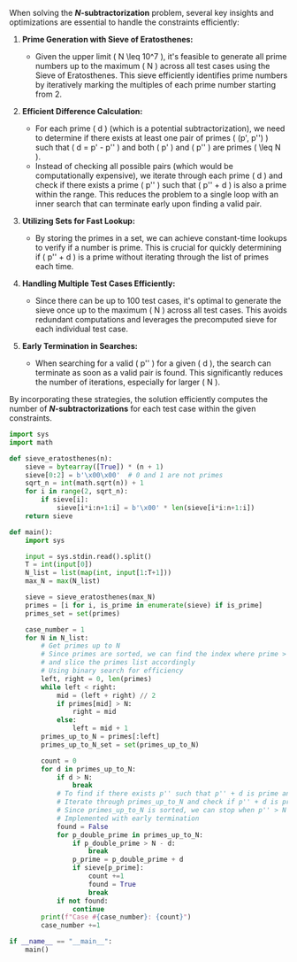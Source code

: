 When solving the **$N$-subtractorization** problem, several key insights and optimizations are essential to handle the constraints efficiently:

1. **Prime Generation with Sieve of Eratosthenes:**
   - Given the upper limit \( N \leq 10^7 \), it's feasible to generate all prime numbers up to the maximum \( N \) across all test cases using the Sieve of Eratosthenes. This sieve efficiently identifies prime numbers by iteratively marking the multiples of each prime number starting from 2.

2. **Efficient Difference Calculation:**
   - For each prime \( d \) (which is a potential subtractorization), we need to determine if there exists at least one pair of primes \( (p', p'') \) such that \( d = p' - p'' \) and both \( p' \) and \( p'' \) are primes \( \leq N \).
   - Instead of checking all possible pairs (which would be computationally expensive), we iterate through each prime \( d \) and check if there exists a prime \( p'' \) such that \( p'' + d \) is also a prime within the range. This reduces the problem to a single loop with an inner search that can terminate early upon finding a valid pair.

3. **Utilizing Sets for Fast Lookup:**
   - By storing the primes in a set, we can achieve constant-time lookups to verify if a number is prime. This is crucial for quickly determining if \( p'' + d \) is a prime without iterating through the list of primes each time.

4. **Handling Multiple Test Cases Efficiently:**
   - Since there can be up to 100 test cases, it's optimal to generate the sieve once up to the maximum \( N \) across all test cases. This avoids redundant computations and leverages the precomputed sieve for each individual test case.

5. **Early Termination in Searches:**
   - When searching for a valid \( p'' \) for a given \( d \), the search can terminate as soon as a valid pair is found. This significantly reduces the number of iterations, especially for larger \( N \).

By incorporating these strategies, the solution efficiently computes the number of **$N$-subtractorizations** for each test case within the given constraints.

```python
import sys
import math

def sieve_eratosthenes(n):
    sieve = bytearray([True]) * (n + 1)
    sieve[0:2] = b'\x00\x00'  # 0 and 1 are not primes
    sqrt_n = int(math.sqrt(n)) + 1
    for i in range(2, sqrt_n):
        if sieve[i]:
            sieve[i*i:n+1:i] = b'\x00' * len(sieve[i*i:n+1:i])
    return sieve

def main():
    import sys

    input = sys.stdin.read().split()
    T = int(input[0])
    N_list = list(map(int, input[1:T+1]))
    max_N = max(N_list)

    sieve = sieve_eratosthenes(max_N)
    primes = [i for i, is_prime in enumerate(sieve) if is_prime]
    primes_set = set(primes)

    case_number = 1
    for N in N_list:
        # Get primes up to N
        # Since primes are sorted, we can find the index where prime > N
        # and slice the primes list accordingly
        # Using binary search for efficiency
        left, right = 0, len(primes)
        while left < right:
            mid = (left + right) // 2
            if primes[mid] > N:
                right = mid
            else:
                left = mid + 1
        primes_up_to_N = primes[:left]
        primes_up_to_N_set = set(primes_up_to_N)

        count = 0
        for d in primes_up_to_N:
            if d > N:
                break
            # To find if there exists p'' such that p'' + d is prime and <=N
            # Iterate through primes_up_to_N and check if p'' + d is prime
            # Since primes_up_to_N is sorted, we can stop when p'' > N - d
            # Implemented with early termination
            found = False
            for p_double_prime in primes_up_to_N:
                if p_double_prime > N - d:
                    break
                p_prime = p_double_prime + d
                if sieve[p_prime]:
                    count +=1
                    found = True
                    break
            if not found:
                continue
        print(f"Case #{case_number}: {count}")
        case_number +=1

if __name__ == "__main__":
    main()
```
